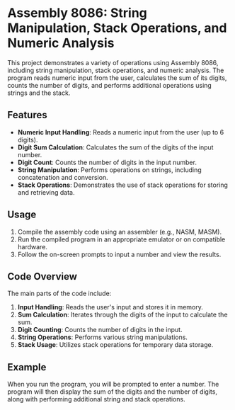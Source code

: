 # Assembly 8086: String Manipulation, Stack Operations, and Numeric Analysis

This project demonstrates a variety of operations using Assembly 8086, including string manipulation, stack operations, and numeric analysis. The program reads numeric input from the user, calculates the sum of its digits, counts the number of digits, and performs additional operations using strings and the stack.

## Features

- **Numeric Input Handling**: Reads a numeric input from the user (up to 6 digits).
- **Digit Sum Calculation**: Calculates the sum of the digits of the input number.
- **Digit Count**: Counts the number of digits in the input number.
- **String Manipulation**: Performs operations on strings, including concatenation and conversion.
- **Stack Operations**: Demonstrates the use of stack operations for storing and retrieving data.

## Usage

1. Compile the assembly code using an assembler (e.g., NASM, MASM).
2. Run the compiled program in an appropriate emulator or on compatible hardware.
3. Follow the on-screen prompts to input a number and view the results.

## Code Overview

The main parts of the code include:

1. **Input Handling**: Reads the user's input and stores it in memory.
2. **Sum Calculation**: Iterates through the digits of the input to calculate the sum.
3. **Digit Counting**: Counts the number of digits in the input.
4. **String Operations**: Performs various string manipulations.
5. **Stack Usage**: Utilizes stack operations for temporary data storage.

## Example

When you run the program, you will be prompted to enter a number. The program will then display the sum of the digits and the number of digits, along with performing additional string and stack operations.

